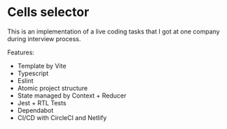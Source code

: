 # Cells selector

This is an implementation of a live coding tasks that I got at one company during interview process.

Features:

- Template by Vite
- Typescript
- Eslint
- Atomic project structure
- State managed by Context + Reducer 
- Jest + RTL Tests 
- Dependabot
- CI/CD with CircleCI and Netlify

